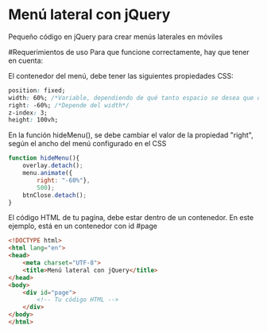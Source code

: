 # Menú lateral con jQuery
Pequeño código en jQuery para crear menús laterales en móviles

#Requerimientos de uso
Para que funcione correctamente, hay que tener en cuenta:

El contenedor del menú, debe tener las siguientes propiedades CSS: 
```css
position: fixed;
width: 60%; /*Variable, dependiendo de qué tanto espacio se desea que ocupe el menú en la pantalla*/
right: -60%; /*Depende del width*/
z-index: 3;
height: 100vh;
```

En la función hideMenu(), se debe cambiar el valor de la propiedad "right", según el ancho del menú configurado en el CSS
```javascript
function hideMenu(){
	overlay.detach();
	menu.animate({
		right: "-60%"},
		500);
	btnClose.detach();
}
```

El código HTML de tu pagína, debe estar dentro de un contenedor. En este ejemplo, está en un contenedor con id #page
```html
<!DOCTYPE html>
<html lang="en">
<head>
	<meta charset="UTF-8">
	<title>Menú lateral con jQuery</title>
</head>
<body>
	<div id="page">
		<!-- Tu código HTML -->
	</div>
</body>
</html>
```
